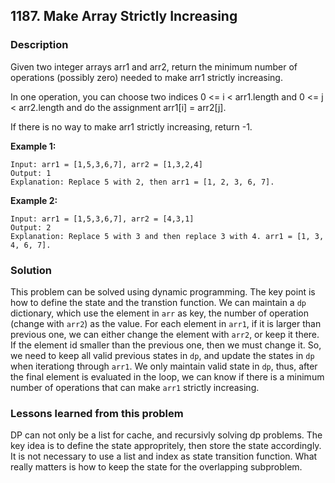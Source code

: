 ## 1187. Make Array Strictly Increasing
### Description
Given two integer arrays arr1 and arr2, return the minimum number of operations (possibly zero) needed to make arr1 strictly increasing.

In one operation, you can choose two indices 0 <= i < arr1.length and 0 <= j < arr2.length and do the assignment arr1[i] = arr2[j].

If there is no way to make arr1 strictly increasing, return -1.

**Example 1:**
 ```
Input: arr1 = [1,5,3,6,7], arr2 = [1,3,2,4]
Output: 1
Explanation: Replace 5 with 2, then arr1 = [1, 2, 3, 6, 7].
```

**Example 2:**
```
Input: arr1 = [1,5,3,6,7], arr2 = [4,3,1]
Output: 2
Explanation: Replace 5 with 3 and then replace 3 with 4. arr1 = [1, 3, 4, 6, 7].
```

### Solution
This problem can be solved using dynamic programming. The key point is how to define the state and the transtion function.
We can maintain a `dp` dictionary, which use the element in `arr` as key, the number of operation (change with `arr2`) as the value. For each element in `arr1`, if it is larger than previous one, we can either change the element with `arr2`, or keep it there. If the element id smaller than the previous one, then we must change it. So, we need to keep all valid previous states in `dp`, and update the states in `dp` when iterationg through `arr1`. We only maintain valid state in `dp`, thus, after the final element is evaluated in the loop, we can know if there is a minimum number of operations that can make `arr1` strictly increasing.

### Lessons learned from this problem
DP can not only be a list for cache, and recursivly solving dp problems. The key idea is to define the state appropritely, then store the state accordingly. It is not necessary to use a list and index as state transition function. What really matters is how to keep the state for the overlapping subproblem.